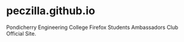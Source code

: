 # peczilla.github.io
Pondicherry Engineering College Firefox Students Ambassadors Club Official Site.
